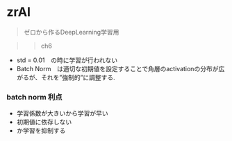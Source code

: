 # zrAI

> ゼロから作るDeepLearning学習用


>> ch6

- std = 0.01　の時に学習が行われない
- Batch Norm　は適切な初期値を設定することで角層のactivationの分布が広がるが、それを”強制的”に調整する.
### batch norm 利点
- 学習係数が大きいから学習が早い
- 初期値に依存しない
- か学習を抑制する
